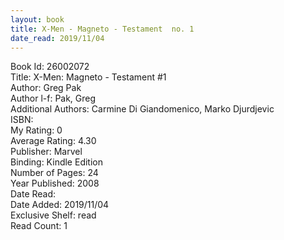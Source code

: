 ```yaml
---
layout: book
title: X-Men - Magneto - Testament  no. 1
date_read: 2019/11/04
---
```


Book Id: 26002072<br />
Title: X-Men: Magneto - Testament #1<br />
Author: Greg Pak<br />
Author l-f: Pak, Greg<br />
Additional Authors: Carmine Di Giandomenico, Marko Djurdjevic<br />
ISBN: <br />
My Rating: 0<br />
Average Rating: 4.30<br />
Publisher: Marvel<br />
Binding: Kindle Edition<br />
Number of Pages: 24<br />
Year Published: 2008<br />
Date Read: <br />
Date Added: 2019/11/04<br />
Exclusive Shelf: read<br />
Read Count: 1<br />

